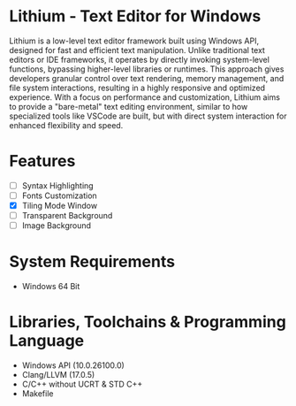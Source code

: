 # Lithium - Text Editor for Windows
Lithium is a low-level text editor framework built using Windows API, designed for fast and efficient text manipulation. Unlike traditional text editors or IDE frameworks, it operates by directly invoking system-level functions, bypassing higher-level libraries or runtimes.
This approach gives developers granular control over text rendering, memory management, and file system interactions, resulting in a highly responsive and optimized experience. With a focus on performance and customization, Lithium aims to provide a "bare-metal" text editing environment, similar to how specialized tools like VSCode are built, but with direct system interaction for enhanced flexibility and speed.

# Features
- [ ] Syntax Highlighting
- [ ] Fonts Customization
- [x] Tiling Mode Window
- [ ] Transparent Background
- [ ] Image Background

# System Requirements
- Windows 64 Bit

# Libraries, Toolchains & Programming Language
- Windows API (10.0.26100.0)
- Clang/LLVM (17.0.5)
- C/C++ without UCRT & STD C++
- Makefile
